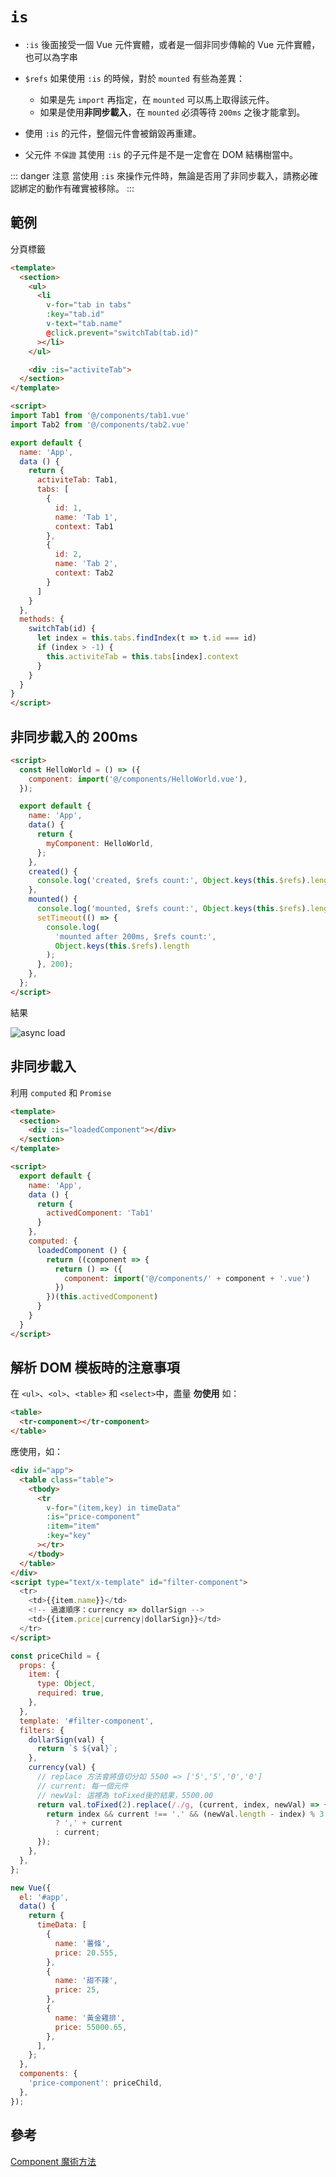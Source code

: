 # `is`

- `:is` 後面接受一個 Vue 元件實體，或者是一個非同步傳輸的 Vue 元件實體，也可以為字串
- `$refs` 如果使用 `:is` 的時候，對於 `mounted` 有些為差異：

  - 如果是先 `import` 再指定，在 `mounted` 可以馬上取得該元件。
  - 如果是使用**非同步載入**，在 `mounted` 必須等待 `200ms` 之後才能拿到。

- 使用 `:is` 的元件，整個元件會被銷毀再重建。
- 父元件 `不保證` 其使用 `:is` 的子元件是不是一定會在 DOM 結構樹當中。

::: danger 注意
當使用 `:is` 來操作元件時，無論是否用了非同步載入，請務必確認綁定的動作有確實被移除。
:::

## 範例

分頁標籤

```html
<template>
  <section>
    <ul>
      <li
        v-for="tab in tabs"
        :key="tab.id"
        v-text="tab.name"
        @click.prevent="switchTab(tab.id)"
      ></li>
    </ul>

    <div :is="activiteTab">
  </section>
</template>

<script>
import Tab1 from '@/components/tab1.vue'
import Tab2 from '@/components/tab2.vue'

export default {
  name: 'App',
  data () {
    return {
      activiteTab: Tab1,
      tabs: [
        {
          id: 1,
          name: 'Tab 1',
          context: Tab1
        },
        {
          id: 2,
          name: 'Tab 2',
          context: Tab2
        }
      ]
    }
  },
  methods: {
    switchTab(id) {
      let index = this.tabs.findIndex(t => t.id === id)
      if (index > -1) {
        this.activiteTab = this.tabs[index].context
      }
    }
  }
}
</script>
```

## 非同步載入的 200ms

```html
<script>
  const HelloWorld = () => ({
    component: import('@/components/HelloWorld.vue'),
  });

  export default {
    name: 'App',
    data() {
      return {
        myComponent: HelloWorld,
      };
    },
    created() {
      console.log('created, $refs count:', Object.keys(this.$refs).length);
    },
    mounted() {
      console.log('mounted, $refs count:', Object.keys(this.$refs).length);
      setTimeout(() => {
        console.log(
          'mounted after 200ms, $refs count:',
          Object.keys(this.$refs).length
        );
      }, 200);
    },
  };
</script>
```

結果

![async load](./async.png)

## 非同步載入

利用 `computed` 和 `Promise`

```html
<template>
  <section>
    <div :is="loadedComponent"></div>
  </section>
</template>

<script>
  export default {
    name: 'App',
    data () {
      return {
        activedComponent: 'Tab1'
      }
    },
    computed: {
      loadedComponent () {
        return ((component => {
          return () => ({
            component: import('@/components/' + component + '.vue')
          })
        })(this.activedComponent)
      }
    }
  }
</script>
```

## 解析 DOM 模板時的注意事項

在 `<ul>`、`<ol>`、`<table>` 和 `<select>`中，盡量 **勿使用** 如：

```html
<table>
  <tr-component></tr-component>
</table>
```

應使用，如：

```html
<div id="app">
  <table class="table">
    <tbody>
      <tr
        v-for="(item,key) in timeData"
        :is="price-component"
        :item="item"
        :key="key"
      ></tr>
    </tbody>
  </table>
</div>
<script type="text/x-template" id="filter-component">
  <tr>
    <td>{{item.name}}</td>
    <!-- 過濾順序：currency => dollarSign -->
    <td>{{item.price|currency|dollarSign}}</td>
  </tr>
</script>
```

```js
const priceChild = {
  props: {
    item: {
      type: Object,
      required: true,
    },
  },
  template: '#filter-component',
  filters: {
    dollarSign(val) {
      return `$ ${val}`;
    },
    currency(val) {
      // replace 方法會將值切分如 5500 => ['5','5','0','0']
      // current: 每一個元件
      // newVal: 這裡為 toFixed後的結果，5500.00
      return val.toFixed(2).replace(/./g, (current, index, newVal) => {
        return index && current !== '.' && (newVal.length - index) % 3 === 0
          ? ',' + current
          : current;
      });
    },
  },
};

new Vue({
  el: '#app',
  data() {
    return {
      timeData: [
        {
          name: '薯條',
          price: 20.555,
        },
        {
          name: '甜不辣',
          price: 25,
        },
        {
          name: '黃金雞排',
          price: 55000.65,
        },
      ],
    };
  },
  components: {
    'price-component': priceChild,
  },
});
```

## 參考

[Component 魔術方法](https://ithelp.ithome.com.tw/articles/10213949)
